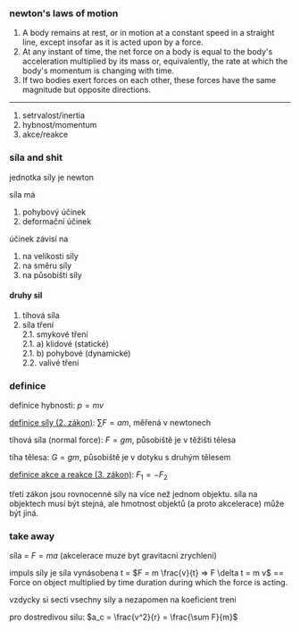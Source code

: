 ### newton's laws of motion

1. A body remains at rest, or in motion at a constant speed in a straight line, except insofar as it is acted upon by a force.
2. At any instant of time, the net force on a body is equal to the body's acceleration multiplied by its mass or, equivalently, the rate at which the body's momentum is changing with time.
3. If two bodies exert forces on each other, these forces have the same magnitude but opposite directions.

-----------

1. setrvalost/inertia
2. hybnost/momentum
3. akce/reakce

### síla and shit

jednotka síly je newton

síla má 
1. pohybový účinek
2. deformační účinek

účinek závisí na
1. na velikosti síly
2. na směru síly
3. na působišti síly

#### druhy sil

1. tíhová síla
2. síla tření  
2.1. smykové tření  
2.1. a) klidové (statické)  
2.1. b) pohybové (dynamické)  
2.2. valivé tření

### definice

definice hybnosti: $p = m v$

[definice síly (2. zákon)](https://www.khanacademy.org/science/physics/forces-newtons-laws/newtons-laws-of-motion/a/what-is-newtons-second-law): $\displaystyle\sum F = a m$, měřená v newtonech

tíhová síla (normal force): $F = g m$, působiště je v těžišti tělesa

tíha tělesa: $G = g m$, působiště je v dotyku s druhým tělesem

[definice akce a reakce (3. zákon)](https://www.khanacademy.org/science/physics/forces-newtons-laws/newtons-laws-of-motion/a/what-is-newtons-third-law): $F_1 = -F_2$

třetí zákon jsou rovnocenné síly na více než jednom objektu. síla na objektech musí být stejná, ale hmotnost objektů (a proto akcelerace) může být jiná.

### take away

síla = $F = m a$ (akcelerace muze byt gravitacni zrychleni)

impuls síly je síla vynásobena t = $F = m \frac{v}{t} => F \delta t = m v$ == Force on object multiplied by time duration during which the force is acting.

vzdycky si secti vsechny sily a nezapomen na koeficient treni

pro dostredivou silu: $a_c = \frac{v^2}{r} = \frac{\sum F}{m}$

